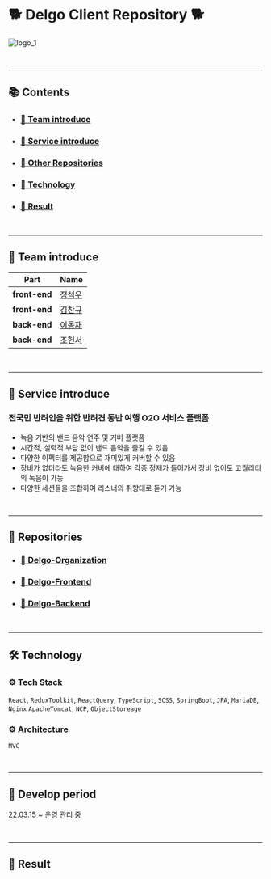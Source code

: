 # <b>🐕 Delgo Client Repository 🐕</b>
![logo_1](https://user-images.githubusercontent.com/54196723/185036077-7ec238dd-88f6-4c82-adc9-89eaca0b3c2c.png)

<br/>
<hr>

## <b> 📚 Contents </b>

-   ### <b> <a href="#0"> 🐶 Team introduce </a> </b>
-   ### <b> <a href="#0.5"> 🐶 Service introduce </a> </b>
-   ### <b> <a href="#1"> 🐶 Other Repositories </a> </b>
-   ### <b> <a href="#2"> 🐶 Technology </a> </b>
-   ### <b> <a href="#3"> 🐶 Result </a> </b>

<br/>
<hr>

<h2 id="0.5">
    <b>💁 Team  introduce </b>
</h2>

| Part                 | Name                                                |
| -------------------- | --------------------------------------------------- |
| **front-end**        | <a href="https://github.com/wjdtjrdn1234">정석우</a> |
| **front-end**        | <a href="https://github.com/ckrb63">김찬규</a> |
| **back-end**         | <a href="https://github.com/Gupuroom">이동재 </a>      |
| **back-end**         | <a href="https://github.com/danpung2">조현서 </a>     |

<br/>
<hr>

<h2 id="0.5">
    <b>💁 Service introduce</b>
</h2>

### 전국민 반려인을 위한 반려견 동반 여행 O2O 서비스 플랫폼

-   녹음 기반의 밴드 음악 연주 및 커버 플랫폼
-   시간적, 실력적 부담 없이 밴드 음악을 즐길 수 있음
-   다양한 이펙터를 제공함으로 재미있게 커버할 수 있음
-   장비가 없더라도 녹음한 커버에 대하여 각종 정제가 들어가서 장비 없이도 고퀄리티의 녹음이 가능
-   다양한 세션들을 조합하여 리스너의 취향대로 듣기 가능

<br/>
<hr>

<h2 id="1">
<b>📂 Repositories</b>
</h2>

-   ### <b> <a href="https://github.com/Team-Delgo"> 🐶 Delgo-Organization </a> </b>
-   ### <b> <a href="https://github.com/Team-Delgo/DelgoClient" > 🐶 Delgo-Frontend </a> </b>
-   ### <b> <a href="https://github.com/Team-Delgo/DelgoServer" > 🐶 Delgo-Backend </a> </b>

<br/>
<hr>

<h2 id="2">🛠 Technology</h2>

### ⚙️ Tech Stack

`React`, `ReduxToolkit`, `ReactQuery`, `TypeScript`, `SCSS`, `SpringBoot`, `JPA`, `MariaDB`, `Nginx` `ApacheTomcat`, `NCP`, `ObjectStoreage`

### ⚙️ Architecture

`MVC`

<br/>
<hr>

<h2 id="3">📅 Develop period</h2>

22.03.15 ~ 운영 관리 중

<br/>
<hr>

<h2 id="3">🚩 Result</h2>
